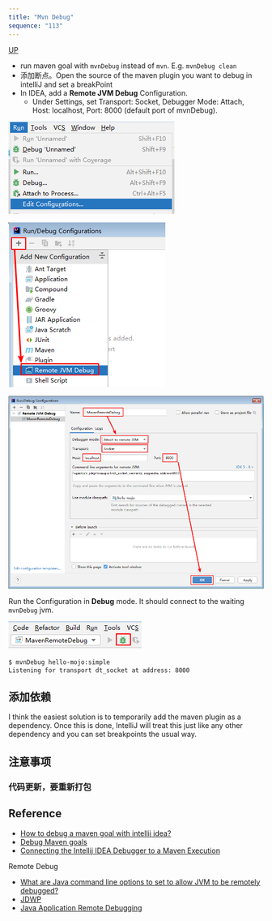 ```yaml
---
title: "Mvn Debug"
sequence: "113"
---
```


[UP](/maven-index.html)


- run maven goal with `mvnDebug` instead of `mvn`. E.g. `mvnDebug clean`
- 添加断点。Open the source of the maven plugin you want to debug in intelliJ and set a breakPoint
- In IDEA, add a **Remote JVM Debug** Configuration.
  - Under Settings, set Transport: Socket, Debugger Mode: Attach, Host: localhost, Port: 8000 (default port of mvnDebug).

![](/assets/images/intellij/idea-menu-run-edit-configurations.png)

![](/assets/images/intellij/run-debug-configuration-remote-jvm-debug.png)

![](/assets/images/intellij/maven-remote-debug-configration.png)

Run the Configuration in **Debug** mode. It should connect to the waiting `mvnDebug` jvm.

![](/assets/images/intellij/maven-remote-debug-start.png)

```text
$ mvnDebug hello-mojo:simple
Listening for transport dt_socket at address: 8000
```

## 添加依赖

I think the easiest solution is to temporarily add the maven plugin as a dependency.
Once this is done, IntelliJ will treat this just like any other dependency and you can set breakpoints the usual way.



## 注意事项

### 代码更新，要重新打包

## Reference

- [How to debug a maven goal with intellij idea?](https://stackoverflow.com/questions/14602540/how-to-debug-a-maven-goal-with-intellij-idea)
- [Debug Maven goals](https://www.jetbrains.com/help/idea/work-with-maven-goals.html#debug_goal)
- [Connecting the Intellij IDEA Debugger to a Maven Execution](https://spin.atomicobject.com/2020/08/20/maven-debugging-intellij/)

Remote Debug

- [What are Java command line options to set to allow JVM to be remotely debugged?](https://stackoverflow.com/questions/138511/what-are-java-command-line-options-to-set-to-allow-jvm-to-be-remotely-debugged)
- [JDWP](https://docs.oracle.com/javase/8/docs/technotes/guides/troubleshoot/introclientissues005.html)
- [Java Application Remote Debugging](https://www.baeldung.com/java-application-remote-debugging)
